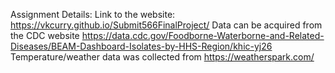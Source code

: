 Assignment Details:
Link to the website: https://vkcurry.github.io/Submit566FinalProject/
Data can be acquired from the CDC website https://data.cdc.gov/Foodborne-Waterborne-and-Related-Diseases/BEAM-Dashboard-Isolates-by-HHS-Region/khic-yj26
Temperature/weather data was collected from https://weatherspark.com/
